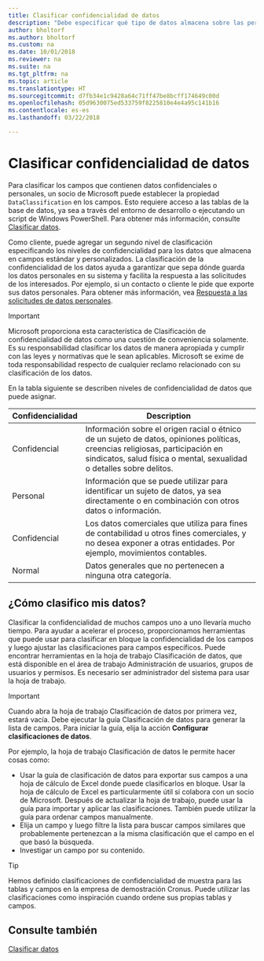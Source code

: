 ```yaml
---
title: Clasificar confidencialidad de datos
description: "Debe especificar qué tipo de datos almacena sobre las personas para que pueda responder a las solicitudes de los asuntos de datos."
author: bholtorf
ms.author: bholtorf
ms.custom: na
ms.date: 10/01/2018
ms.reviewer: na
ms.suite: na
ms.tgt_pltfrm: na
ms.topic: article
ms.translationtype: HT
ms.sourcegitcommit: d7fb34e1c9428a64c71ff47be8bcff174649c00d
ms.openlocfilehash: 05d9630075ed533759f8225810e4e4a95c141b16
ms.contentlocale: es-es
ms.lasthandoff: 03/22/2018

---
```


# <a name="classifying-data-sensitivity"></a>Clasificar confidencialidad de datos
Para clasificar los campos que contienen datos confidenciales o personales, un socio de Microsoft puede establecer la propiedad ```DataClassification``` en los campos. Esto requiere acceso a las tablas de la base de datos, ya sea a través del entorno de desarrollo o ejecutando un script de Windows PowerShell. Para obtener más información, consulte [Clasificar datos](https://docs.microsoft.com/en-us/dynamics-nav/classifying-data).  

Como cliente, puede agregar un segundo nivel de clasificación especificando los niveles de confidencialidad para los datos que almacena en campos estándar y personalizados. La clasificación de la confidencialidad de los datos ayuda a garantizar que sepa dónde guarda los datos personales en su sistema y facilita la respuesta a las solicitudes de los interesados. Por ejemplo, si un contacto o cliente le pide que exporte sus datos personales. Para obtener más información, vea [Respuesta a las solicitudes de datos personales](admin-responding-to-requests-about-personal-data.md).

> [!Important]
> Microsoft proporciona esta característica de Clasificación de confidencialidad de datos como una cuestión de conveniencia solamente. Es su responsabilidad clasificar los datos de manera apropiada y cumplir con las leyes y normativas que le sean aplicables. Microsoft se exime de toda responsabilidad respecto de cualquier reclamo relacionado con su clasificación de los datos.  

En la tabla siguiente se describen niveles de confidencialidad de datos que puede asignar.

|Confidencialidad|Description|
|----|----|
|Confidencial | Información sobre el origen racial o étnico de un sujeto de datos, opiniones políticas, creencias religiosas, participación en sindicatos, salud física o mental, sexualidad o detalles sobre delitos. |
|Personal | Información que se puede utilizar para identificar un sujeto de datos, ya sea directamente o en combinación con otros datos o información.|
|Confidencial | Los datos comerciales que utiliza para fines de contabilidad u otros fines comerciales, y no desea exponer a otras entidades. Por ejemplo, movimientos contables.|
|Normal | Datos generales que no pertenecen a ninguna otra categoría.|

## <a name="how-do-i-classify-my-data"></a>¿Cómo clasifico mis datos?
Clasificar la confidencialidad de muchos campos uno a uno llevaría mucho tiempo. Para ayudar a acelerar el proceso, proporcionamos herramientas que puede usar para clasificar en bloque la confidencialidad de los campos y luego ajustar las clasificaciones para campos específicos. Puede encontrar herramientas en la hoja de trabajo Clasificación de datos, que está disponible en el área de trabajo Administración de usuarios, grupos de usuarios y permisos. Es necesario ser administrador del sistema para usar la hoja de trabajo.

> [!Important]
> Cuando abra la hoja de trabajo Clasificación de datos por primera vez, estará vacía. Debe ejecutar la guía Clasificación de datos para generar la lista de campos. Para iniciar la guía, elija la acción **Configurar clasificaciones de datos**.

Por ejemplo, la hoja de trabajo Clasificación de datos le permite hacer cosas como:  

* Usar la guía de clasificación de datos para exportar sus campos a una hoja de cálculo de Excel donde puede clasificarlos en bloque. Usar la hoja de cálculo de Excel es particularmente útil si colabora con un socio de Microsoft. Después de actualizar la hoja de trabajo, puede usar la guía para importar y aplicar las clasificaciones. También puede utilizar la guía para ordenar campos manualmente.  
* Elija un campo y luego filtre la lista para buscar campos similares que probablemente pertenezcan a la misma clasificación que el campo en el que basó la búsqueda.  
* Investigar un campo por su contenido.  

> [!Tip]
> Hemos definido clasificaciones de confidencialidad de muestra para las tablas y campos en la empresa de demostración Cronus. Puede utilizar las clasificaciones como inspiración cuando ordene sus propias tablas y campos.

## <a name="see-also"></a>Consulte también
[Clasificar datos](https://docs.microsoft.com/en-us/dynamics-nav/classifying-data)  

